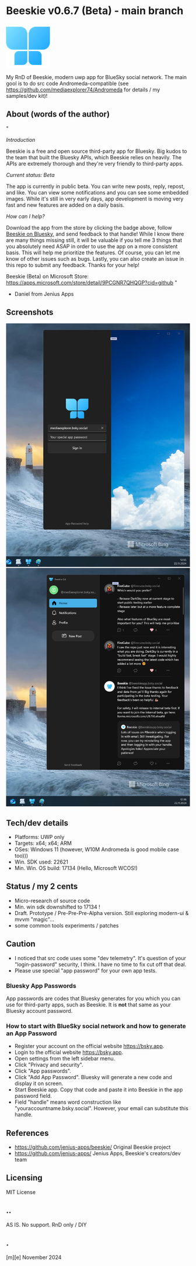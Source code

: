 # Beeskie v0.6.7 (Beta) - main branch
![](Images/logo.png)

My RnD of Beeskie, modern uwp app for BlueSky social network.  The main gool is to do src code Andromeda-compatible (see https://github.com/mediaexplorer74/Andromeda  for details / my samples/dev kit)!
 
## About (words of the author)
"

*Introduction*

Beeskie is a free and open source third-party app for Bluesky. Big kudos to the team that built the Bluesky APIs, which Beeskie relies on heavily. The APIs are extremely thorough and they're very friendly to third-party apps. 

*Current status: Beta*

The app is currently in public beta. You can write new posts, reply, repost, and like. You can view some notifications and you can see some embedded images. While it's still in very early days, app development is moving very fast and new features are added on a daily basis. 

*How can I help?*

Download the app from the store by clicking the badge above, follow [Beeskie on Bluesky](https://bsky.app/profile/beeskieapp.bsky.social), and send feedback to that handle! While I know there are many things missing still, it will be valuable if you tell me 3 things that you absolutely need ASAP in order to use the app on a more consistent basis. This will help me prioritize the features. Of course, you can let me know of other issues such as bugs. Lastly, you can also create an issue in this repo to submit any feedback. Thanks for your help!

Beeskie (Beta) on Microsoft Store: https://apps.microsoft.com/store/detail/9PCGNR7QHQGP?cid=github
"
 - Daniel from Jenius Apps

## Screenshots
![](Images/shot01.png)
![](Images/shot02.png)


## Tech/dev details
- Platforms: UWP only
- Targets: x64; x64; ARM
- OSes: Windows 11 (however, W10M Andromeda is good mobile case too)))
- Win. SDK used: 22621 
- Min. Win. OS build: 17134 (Hello, Microsoft WCOS!) 

## Status / my 2 cents
- Micro-research of source code
- Min. win sdk downshifted to 17134 !
- Draft. Prototype / Pre-Pre-Pre-Alpha version. Still exploring modern-ui & mvvm "magic"...
- some common tools experiments / patches

## Caution
- I noticed that src code uses some "dev telemetry". It's question of your "login-password" security, I think. I have no time to fix cut off that deal. 
- Please use special "app password" for your own app tests. 

### Bluesky App Passwords

App passwords are codes that Bluesky generates for you which you can use for third-party apps, such as Beeskie. It is **not** that same as your Bluesky account password.

### How to start with BlueSky social network and how to generate an App Password

- Register your account on the official website https://bsky.app.
- Login to the official website https://bsky.app.
- Open settings from the left sidebar menu.
- Click "Privacy and security".
- Click "App passwords".
- Click "Add App Password". Bluesky will generate a new code and display it on screen. 
- Start Beeskie app. Copy that code and paste it into Beeskie in the app password field. 
- Field "handle" means word construction like "youraccountname.bsky.social". However, your email can substitute this handle.

## References
- https://github.com/jenius-apps/beeskie/ Original Beeskie project
- https://github.com/jenius-apps/ Jenius Apps, Beeskie's creators/dev team 

## Licensing
MIT License

## ..
AS IS. No support. RnD only / DIY

## .
[m][e] November 2024


